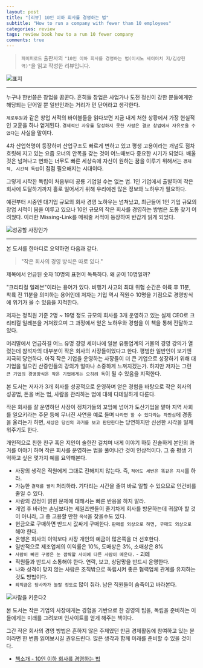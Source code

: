 ```yaml
---  
layout: post  
title: "[리뷰] 10인 이하 회사를 경영하는 법"  
subtitle: "How to run a company with fewer than 10 employees"  
categories: review  
tags: review book how to a run 10 fewer company 
comments: true  
---  
```

  
> `페이퍼로드` 출판사의 `"10인 이하 회사를 경영하는 법(이시노 세이이치 저/김상헌 역)"`을 읽고 작성한 리뷰입니다.  

![표지](https://telegeam.github.io/assets/img/review/2020-05-11-review-book-run-company-10-1.jpg)  

---
누구나 한번쯤은 창업을 꿈꾼다. 흔히들 창업은 사업가나 도전 정신이 강한 분들에게만 해당되는 단어일 뿐 일반인과는 거리가 먼 단어라고 생각한다. 

`제로투원`과 같은 창업 서적의 바이블들을 읽다보면 지금 내게 처한 상황에서 가장 현실적인 교훈을 하나 얻게된다. `경제적인 자유를 달성하지 못한 사람은 결코 창업에서 자유로울 수 없다`는 사실을 말이다.

4차 산업혁명이 등장하며 산업구조도 빠르게 변하고 있고 평생 고용이라는 개념도 점차 흐릿해 지고 있는 요즘 오너의 안목을 갖는 것이 어느때보다 중요한 시기가 되었다. 배울 것은 넘쳐나고 변화는 너무도 빠른 세상속에 자신이 원하는 꿈을 이루기 위해서는 `경제적, 시간적 독립`이 점점 필요해지는 시대이다.

그렇게 시작한 독립이 처음부터 공룡 기업일 수는 없는 법. 1인 기업에서 출발하여 작은회사에 도달하기까지 홀로 일어서기 위해 우리에겐 많은 정보와 노하우가 필요하다. 

예전부터 시중엔 대기업 규모의 회사 경영 노하우는 넘쳐났고, 최근들어 1인 기업 규모의 창업 서적이 붐을 이루고 있으나 10인 규모의 작은 회사를 경영하는 방법은 도통 찾기 어려웠다. 이러한 Missing-Link를 메워줄 서적이 등장하여 반갑게 읽게 되었다.  

![성공할 사장인가](https://telegeam.github.io/assets/img/review/2020-05-11-review-book-run-company-10-2.jpg)

---
본 도서를 한마디로 요약하면 다음과 같다.

> "작은 회사의 경영 방식은 따로 있다."

제목에서 언급된 숫자 10명의 표현이 독특하다. 왜 굳이 10명일까? 

"크리티컬 일레븐"이라는 용어가 있다. 비행기 사고의 최대 위험 순간은 이륙 후 11분, 착륙 전 11분을 의미하는 용어인데 저자는 기업 역시 직원수 10명을 기점으로 경영방식에 위기가 올 수 있음을 지적한다. 

저자는 정직원 기준 2명 ~ 19명 정도 규모의 회사를 3개 운영하고 있는 실제 CEO로 크리티컬 일레븐을 거쳐왔으며 그 과정에서 얻은 노하우와 경험을 이 책을 통해 전달하고 있다.

머리말에서 언급하길 어느 유명 경영 세미나에 일본 유통업계의 거물의 경영 강의가 열렸는데 참석자의 대부분이 작은 회사의 사장들이었다고 한다. 평범한 일반인이 보기엔 지극히 당연하다. 아직 작은 기업을 운영하는 사장들이 더 큰 기업으로 성장하기 위해 대기업을 일으킨 산증인들의 강의가 얼마나 소중하게 느껴지겠는가. 하지만 저자는 그런 `큰 기업의 경영방식은 작은 기업에게는 오히려 독`이 될 수 있음을 지적한다. 

본 도서는 저자가 3개 회사를 성공적으로 운영하며 얻은 경험을 바탕으로 작은 회사의 성공법, 돈을 버는 법, 사람을 관리하는 법에 대해 디테일하게 다룬다. 

작은 회사를 잘 운영하던 사장이 정치가들의 꼬임에 넘어가 도산기업을 맡아 지역 사회를 일으키라는 주문 등에 무너진 사연을 예로 들며 `나라면 할 수 있다라는 자만심`에 경종을 울리는가 하면, `세상은 당신의 과거를 보고 판단한다`는 당연하지만 신선한 시각을 일깨워주기도 한다.

개인적으로 친한 친구 혹은 지인이 술한잔 걸치며 내게 이야기 하듯 진솔하게 본인의 과거를 이야기 하며 작은 회사를 운영하는 법을 풀어나간 것이 인상적이다. 그 중 평생 기억하고 싶은 몇가지 예를 요약해본다.

* 사장의 생각은 직원에게 그대로 전해지지 않는다. 즉, `적어도 세번은 똑같은 지시`를 하라.
* 가능한 `결재를 빨리` 처리하라. 기다리는 시간을 줄여 바로 일할 수 있으므로 인건비를 줄일 수 있다.
* 사람의 감정이 얽힌 문제에 대해서는 빠른 반응을 하지 말라.
* 개업 후 바라는 손님보다는 세일즈맨들이 줄기차게 회사를 방문하는데 귀찮아 할 것이 아니라, 그 중 고용할 만한 `옥석`을 찾을수도 있다.
* 현금으로 구매하면 반드시 값싸게 구매한다. `판매를 외상으로 하면, 구매도 외상으로` 해야 한다.
* 은행은 회사의 이익보다 사장 개인의 예금이 많은쪽을 더 선호한다.
* 일반적으로 제조업체의 이익률은 10%, 도매상은 3%, 소매상은 8%
* `사람이 빠진 구멍은 눈 깜짝할 사이에 다른 사람이 메운다.` - 괴테
* 직원들과 반드시 소통해야 한다. 연락, 보고, 상담망을 반드시 운영한다.
* 나와 성격이 맞지 않는 사람은 조직밖으로 독립시켜 좋은 협력업체 관계를 유지하는 것도 방법이다.
* `퇴직금은 당사자가 놀랄 정도로` 많이 줘라. 남은 직원들이 숨죽이고 바라본다.  

![사람을 키운다2](https://telegeam.github.io/assets/img/review/2020-05-11-review-book-run-company-10-3.jpg)

본 도서는 작은 기업의 사장에게는 경험을 기반으로 한 경영의 팁을, 독립을 준비하는 이들에게는 미래를 그려보며 인사이트를 얻게 해주는 책이다. 

그간 작은 회사의 경영 방법은 흔하지 않은 주제였던 만큼 경제활동에 참여하고 있는 분이라면 한 번쯤 읽어보시길 권유드린다. 많은 생각과 함께 미래를 준비할 수 있을 것이다.  

* [책소개 - 10인 이하 회사를 경영하는 법](http://www.yes24.com/Product/Goods/90048022?scode=032&OzSrank=1)




